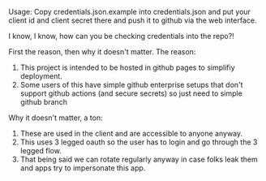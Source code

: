 Usage: Copy credentials.json.example into credentials.json and put your client id and client secret there and push it to github via the web interface.

I know, I know, how can you be checking credentials into the repo?!

First the reason, then why it doesn't matter.
The reason:
1. This project is intended to be hosted in github pages to simplifiy deployment.
2. Some users of this have simple github enterprise setups that don't support github actions (and secure secrets) so just need to simple github branch

Why it doesn't matter, a ton:
1. These are used in the client and are accessible to anyone anyway.
2. This uses 3 legged oauth so the user has to login and go through the 3 legged flow.
3. That being said we can rotate regularly anyway in case folks leak them and apps try to impersonate this app.
